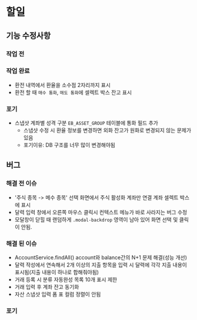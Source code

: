 # 할일

## 기능 수정사항

### 작업 전

### 작업 완료

- 환전 내역에서 환율을 소수점 2자리까지 표시
- 환전 할 때 `매수 통화`, `매도 통화`에 셀렉트 박스 잔고 표시


### 포기

- 스냅샷 계좌별 성격 구분 `EB_ASSET_GROUP` 테이블에 통화 필드 추가
  - 스냅샷 수정 시 환율 정보를 변경하면 외화 잔고가 원화로 변경되지 않는 문제가 있음
  - 포기이유: DB 구조를 너무 많이 변경해야됨   

## 버그 
### 해결 전 이슈
- '주식 종목 -> 메수 종목' 선택 화면에서 주식 활성화 계좌만 연결 계좌 셀렉트 박스에 표시
- 달력 입력 창에서 오른쪽 마우스 클릭시 컨텍스트 메뉴가 바로 사라지는 버그 수정  
- 모달창이 닫힐 때 랜덤하게 `.modal-backdrop` 영역이 남아 있어 화면 선택 및 클릭이 안됨.  

### 해결 된 이슈

- AccountService.findAll() account와 balance간의 N+1 문제 해결(성능 개선)
- 달력 작성에서 연속해서 2개 이상의 지출 항목을 입력 시 달력에 각각 지출 내용이 표시됨(지출 내용이 하나로 합해줘야됨)
- 거래 등록 시 분류 자동완성 목록 10개 표시 제한
- 거래 입력 후 계좌 잔고 동기화
- 자산 스냅샷 입력 폼 표 컬럼 정렬이 안됨

### 포기
